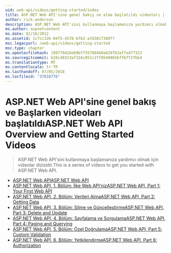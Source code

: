 ```yaml
---
uid: web-api/videos/getting-started/index
title: ASP.NET Web API'sine genel bakış ve alma başlatıldı videoları | Microsoft Docs
author: rick-anderson
description: ASP.NET Web API'sini kullanmaya başlamanıza yardımcı olmak için videolar dizisidir.
ms.author: aspnetcontent
ms.date: 02/16/2012
ms.assetid: 1c7cc326-04f5-4578-bf62-a7d381f380f7
msc.legacyurl: /web-api/videos/getting-started
msc.type: chapter
ms.openlocfilehash: 19977942be69bff357084b0a6297b3affa477323
ms.sourcegitcommit: b28cd0313af316c051c2ff8549865bff67f2fbb4
ms.translationtype: MT
ms.contentlocale: tr-TR
ms.lasthandoff: 07/05/2018
ms.locfileid: "37818776"
---
```

<a name="aspnet-web-api-overview-and-getting-started-videos"></a><span data-ttu-id="37c4e-103">ASP.NET Web API'sine genel bakış ve Başlarken videoları başlatıldı</span><span class="sxs-lookup"><span data-stu-id="37c4e-103">ASP.NET Web API Overview and Getting Started Videos</span></span>
====================
> <span data-ttu-id="37c4e-104">ASP.NET Web API'sini kullanmaya başlamanıza yardımcı olmak için videolar dizisidir.</span><span class="sxs-lookup"><span data-stu-id="37c4e-104">This is a series of videos to get you started with ASP.NET Web API.</span></span>


- [<span data-ttu-id="37c4e-105">ASP.NET Web API</span><span class="sxs-lookup"><span data-stu-id="37c4e-105">ASP.NET Web API</span></span>](aspnet-web-api.md)
- [<span data-ttu-id="37c4e-106">ASP.NET Web API, 1. Bölüm: İlke Web API’niz</span><span class="sxs-lookup"><span data-stu-id="37c4e-106">ASP.NET Web API, Part 1: Your First Web API</span></span>](your-first-web-api.md)
- [<span data-ttu-id="37c4e-107">ASP.NET Web API, 2. Bölüm: Verileri Alma</span><span class="sxs-lookup"><span data-stu-id="37c4e-107">ASP.NET Web API, Part 2: Getting Data</span></span>](getting-data.md)
- [<span data-ttu-id="37c4e-108">ASP.NET Web API, 3. Bölüm: Silme ve Güncelleştirme</span><span class="sxs-lookup"><span data-stu-id="37c4e-108">ASP.NET Web API, Part 3: Delete and Update</span></span>](delete-and-update.md)
- [<span data-ttu-id="37c4e-109">ASP.NET Web API, 4. Bölüm: Sayfalama ve Sorgulama</span><span class="sxs-lookup"><span data-stu-id="37c4e-109">ASP.NET Web API, Part 4: Paging and Querying</span></span>](paging-and-querying.md)
- [<span data-ttu-id="37c4e-110">ASP.NET Web API, 5. Bölüm: Özel Doğrulama</span><span class="sxs-lookup"><span data-stu-id="37c4e-110">ASP.NET Web API, Part 5: Custom Validation</span></span>](custom-validation.md)
- [<span data-ttu-id="37c4e-111">ASP.NET Web API, 6. Bölüm: Yetkilendirme</span><span class="sxs-lookup"><span data-stu-id="37c4e-111">ASP.NET Web API, Part 6: Authorization</span></span>](authorization.md)
